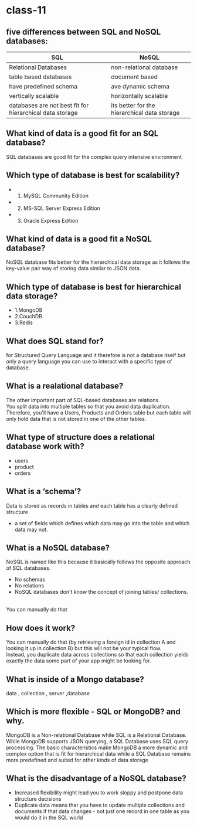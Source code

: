 # class-11

##  five differences between SQL and NoSQL databases:

 **SQL**                                                  |   **NoSQL**
 -----------------                                        |   --------
 Relational Databases                                     | non-relational database
 table based databases                                    |document based
 have predefined schema                                   | ave dynamic schema 
vertically scalable                                       |horizontally scalable
 databases are not best fit for hierarchical data storage | its better for the hierarchical data storage
 
 ## What kind of data is a good fit for an SQL database?
SQL databases are good fit for the complex query intensive environment 

## Which type of database is best for scalability?
* 1. MySQL Community Edition
* 2. MS-SQL Server Express Edition
* 3. Oracle Express Edition

## What kind of data is a good fit a NoSQL database?
NoSQL database fits better for the hierarchical data storage as it follows the key-value pair way of storing data similar to JSON data.

## Which type of database is best for hierarchical data storage?
* 1.MongoDB
* 2.CouchDB
* 3.Redis

## What does SQL stand for?
for Structured Query Language and it therefore is not a database itself 
but only a query language you can use to interact with a specific type of database.

## What is a realational database?
The other important part of SQL-based databases are relations.
<br>
You split data into multiple tables so that you avoid data duplication.
Therefore, you'll have a Users, Products and Orders table but each table
will only hold data that is not stored in one of the other tables.

## What type of structure does a relational database work with?
* users
* product
* orders

## What is a ‘schema’?
Data is stored as records in tables and each table has a clearly defined structure
- a set of fields which defines which data may go into the table and which data may not.

## What is a NoSQL database?
NoSQL is named like this because it basically follows the opposite approach of SQL databases.

* No schemas
* No relations
* NoSQL databases don't know the concept of joining tables/ collections.
<br>
You can manually do that 

## How does it work?
You can manually do that (by retrieving a foreign id in collection A and looking it up in collection B) but this will not be your typical flow.
<br>
Instead, you duplicate data across collections so that each collection yields exactly the data some part of your app might be looking for.

## What is inside of a Mongo database?
data , collection , server ,database 

## Which is more flexible - SQL or MongoDB? and why.

MongoDB is a Non-relational Database while SQL is a Relational Database.
While MongoDB supports JSON querying, a SQL Database uses SQL query processing. 
The basic characteristics make MongoDB a more dynamic and complex
option that is fit for hierarchical data while a SQL Database
remains more predefined and suited for other kinds of data storage

## What is the disadvantage of a NoSQL database?
* Increased flexibility might lead you to work sloppy and postpone data structure decisions
* Duplicate data means that you have to update multiple collections and documents if that data changes - not just one record in one table as you would do it in the SQL world

